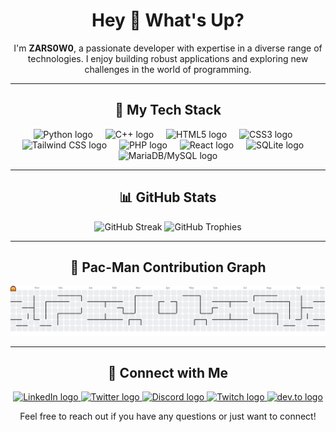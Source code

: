 <h1 align="center">Hey 👋 What's Up?</h1>

<p align="center">
  I'm <strong>ZARS0W0</strong>, a passionate developer with expertise in a diverse range of technologies. I enjoy building robust applications and exploring new challenges in the world of programming.
</p>

---

<h2 align="center">🚀 My Tech Stack</h2>

<div align="center">
  <img src="https://skillicons.dev/icons?i=py" height="60" alt="Python logo"  />
  <img width="12" />
  <img src="https://cdn.jsdelivr.net/gh/devicons/devicon/icons/cplusplus/cplusplus-original.svg" height="60" alt="C++ logo" />
  <img width="12" />
  <img src="https://skillicons.dev/icons?i=html" height="60" alt="HTML5 logo" />
  <img width="12" />
  <img src="https://skillicons.dev/icons?i=css" height="60" alt="CSS3 logo" />
  <img width="12" />
  <img src="https://skillicons.dev/icons?i=tailwind" height="60" alt="Tailwind CSS logo"  />
  <img width="12" />
  <img src="https://skillicons.dev/icons?i=php" height="60" alt="PHP logo" />
  <img width="12" />
  <img src="https://skillicons.dev/icons?i=react" height="60" alt="React logo"  />
  <img width="12" />
  <img src="https://skillicons.dev/icons?i=sqlite" height="60" alt="SQLite logo" />
  <img width="12" />
  <img src="https://skillicons.dev/icons?i=mysql" height="60" alt="MariaDB/MySQL logo" />
</div>

---

<h2 align="center">📊 GitHub Stats</h2>

<div align="center">
  <img src="https://streak-stats.demolab.com?user=ZARS0W0&locale=en&mode=daily&theme=dracula&hide_border=false&border_radius=5&order=3" height="150" alt="GitHub Streak"  />
  <img src="https://github-profile-trophy.vercel.app?username=ZARS0W0&theme=dracula&column=-1&row=1&margin-w=8&margin-h=8&no-bg=false&no-frame=false&order=4" height="150" alt="GitHub Trophies"  />
</div>

---

<h2 align="center">👾 Pac-Man Contribution Graph</h2>

<picture>
  <source media="(prefers-color-scheme: dark)" srcset="https://raw.githubusercontent.com/ZARS0W0/ZARS0W0/output/pacman-contribution-graph-dark.svg">
  <source media="(prefers-color-scheme: light)" srcset="https://raw.githubusercontent.com/ZARS0W0/ZARS0W0/output/pacman-contribution-graph.svg">
  <img alt="Pac-Man contribution graph" src="https://raw.githubusercontent.com/ZARS0W0/ZARS0W0/output/pacman-contribution-graph.svg">
</picture>

---

<h2 align="center">🤝 Connect with Me</h2>

<div align="center">
  <a href="https://www.linkedin.com/in/your-linkedin-profile" title="LinkedIn">
    <img src="https://img.shields.io/static/v1?message=LinkedIn&logo=linkedin&label=&color=0077B5&logoColor=white&labelColor=&style=for-the-badge" height="25" alt="LinkedIn logo"  />
  </a>
  <a href="https://twitter.com/your-twitter-handle" title="Twitter">
    <img src="https://img.shields.io/static/v1?message=Twitter&logo=twitter&label=&color=1DA1F2&logoColor=white&labelColor=&style=for-the-badge" height="25" alt="Twitter logo"  />
  </a>
  <a href="https://discordapp.com/users/your-discord-id" title="Discord">
    <img src="https://img.shields.io/static/v1?message=Discord&logo=discord&label=&color=7289DA&logoColor=white&labelColor=&style=for-the-badge" height="25" alt="Discord logo"  />
  </a>
  <a href="https://www.twitch.tv/your-twitch-channel" title="Twitch">
    <img src="https://img.shields.io/static/v1?message=Twitch&logo=twitch&label=&color=9146FF&logoColor=white&labelColor=&style=for-the-badge" height="25" alt="Twitch logo"  />
  </a>
  <a href="https://dev.to/your-devto-username" title="dev.to">
    <img src="https://img.shields.io/static/v1?message=dev.to&logo=dev.to&label=&color=0A0A0A&logoColor=white&labelColor=&style=for-the-badge" height="25" alt="dev.to logo"  />
  </a>
</div>

<p align="center">
  Feel free to reach out if you have any questions or just want to connect!
</p>

